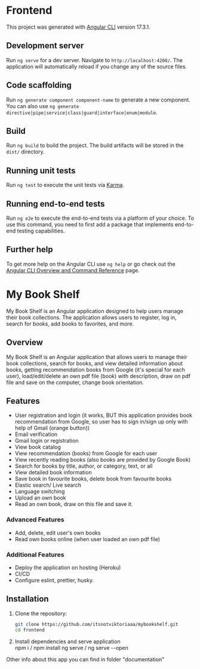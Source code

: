 # Frontend

This project was generated with [Angular CLI](https://github.com/angular/angular-cli) version 17.3.1.

## Development server

Run `ng serve` for a dev server. Navigate to `http://localhost:4200/`. The application will automatically reload if you change any of the source files.

## Code scaffolding

Run `ng generate component component-name` to generate a new component. You can also use `ng generate directive|pipe|service|class|guard|interface|enum|module`.

## Build

Run `ng build` to build the project. The build artifacts will be stored in the `dist/` directory.

## Running unit tests

Run `ng test` to execute the unit tests via [Karma](https://karma-runner.github.io).

## Running end-to-end tests

Run `ng e2e` to execute the end-to-end tests via a platform of your choice. To use this command, you need to first add a package that implements end-to-end testing capabilities.

## Further help

To get more help on the Angular CLI use `ng help` or go check out the [Angular CLI Overview and Command Reference](https://angular.io/cli) page.

# My Book Shelf

My Book Shelf is an Angular application designed to help users manage their book collections. The application allows users to register, log in, search for books, add books to favorites, and more.

## Overview

My Book Shelf is an Angular application that allows users to manage their book collections, search for books, and view detailed information about books, getting recommendation books from Google (it's special for each user), load/edit/delete an own pdf file (book) with description, draw on pdf file and save on the computer, change book orientation.

## Features

- User registration and login (it works, BUT this application provides book recommendation from Google, so user has to sign in/sign up only with help of Gmail (orange button))
- Email verification
- Gmail login or registration
- View book catalog
- View recommendation (books) from Google for each user
- View recently reading books (also books are provided by Google Book)
- Search for books by title, author, or category, text, or all
- View detailed book information
- Save book in favourite books, delete book from favourite books
- Elastic search/ Live search
- Language switching
- Upload an own book
- Read an own book, draw on this file and save it.

### Advanced Features

- Add, delete, edit user's own books
- Read own books online (when user loaded an own pdf file)

### Additional Features

- Deploy the application on hosting (Heroku)
- CI/CD
- Configure eslint, prettier, husky.

## Installation

1. Clone the repository:
   ```bash
   git clone https://github.com/itsnotviktoriaaa/mybookshelf.git
   cd frontend
   ```
2. Install dependencies and serve application  
   npm i / npm install
   ng serve / ng serve --open

Other info about this app you can find in folder "documentation"
